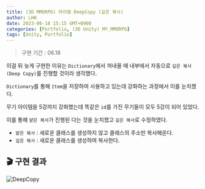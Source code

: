 ```yaml
---
title: (3D MMORPG) 아이템 DeepCopy (깊은 복사)
author: LHH
date: 2023-06-18 15:15 GMT+0900
categories: [Portfolio, (3D Unity) MY_MMORPG]
tags: [Unity, Portfolio]
---
```


> 구현 기간 : 06.18

이걸 뒤 늦게 구현한 이유는 `Dictionary`에서 꺼내올 때 내부에서 자동으로 `깊은 복사(Deep Copy)`를 진행할 것이라 생각했다.

`Dictionary`를 통해 `Item`을 저장하여 사용하고 있는데 강화하는 과정에서 이를 눈치챘다.

무기 아이템을 5강까지 강화했는데 똑같은 `id`를 가진 무기들이 모두 5강이 되어 있었다.

이를 통해 `얕은 복사`가 진행된 다는 것을 눈치챘고 `깊은 복사`로 수정하였다.

- `얕은 복사` : 새로운 클래스를 생성하지 않고 클래스의 주소만 복사해온다.
- `깊은 복사` : 새로운 클래스를 생성하여 복사한다.

## 🎬 구현 결과
![DeepCopy](https://github.com/LHuHyeon/MY_MMORPG/assets/110723307/49aa5baa-4f27-48e6-897a-5f4afc39d52f)
